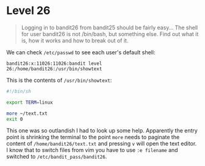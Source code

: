 # Level 26

> Logging in to bandit26 from bandit25 should be fairly easy… The shell for user bandit26 is not /bin/bash, but something else. Find out what it is, how it works and how to break out of it.

We can check `/etc/passwd` to see each user's default shell:

```bandit26:x:11026:11026:bandit level 26:/home/bandit26:/usr/bin/showtext```

This is the contents of `/usr/bin/showtext`:

```bash
#!/bin/sh

export TERM=linux

more ~/text.txt
exit 0
```

This one was so outlandish I had to look up some help. Apparently the entry point is shrinking the terminal to the point `more` needs to paginate the content of `/home/bandit26/text.txt` and pressing `v` will open the text editor. I know that to switch files from vim you have to use `:e filename` and switched to `/etc/bandit_pass/bandit26`.
